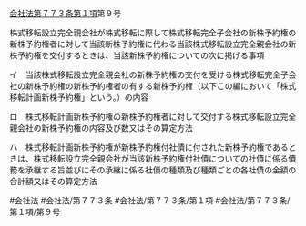 [会社法第７７３条第１項](会社法＿＿＿＿第７７３条第１項)第９号

株式移転設立完全親会社が株式移転に際して株式移転完全子会社の新株予約権の新株予約権者に対して当該新株予約権に代わる当該株式移転設立完全親会社の新株予約権を交付するときは、当該新株予約権についての次に掲げる事項

イ　当該株式移転設立完全親会社の新株予約権の交付を受ける株式移転完全子会社の新株予約権の新株予約権者の有する新株予約権（以下この編において「株式移転計画新株予約権」という。）の内容

ロ　株式移転計画新株予約権の新株予約権者に対して交付する株式移転設立完全親会社の新株予約権の内容及び数又はその算定方法

ハ　株式移転計画新株予約権が新株予約権付社債に付された新株予約権であるときは、株式移転設立完全親会社が当該新株予約権付社債についての社債に係る債務を承継する旨並びにその承継に係る社債の種類及び種類ごとの各社債の金額の合計額又はその算定方法


#会社法
#会社法/第７７３条
#会社法/第７７３条/第１項
#会社法/第７７３条/第１項/第９号
